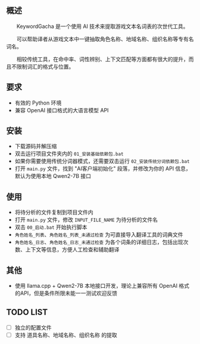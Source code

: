 ## 概述
　　KeywordGacha 是一个使用 AI 技术来提取游戏文本名词表的次世代工具。

　　可以帮助译者从游戏文本中一键抽取角色名称、地域名称、组织名称等专有名词名。

　　相较传统工具，在命中率、词性辨别、上下文匹配等方面都有很大的提升，而且不限制词汇的格式与位置。

## 要求
- 有效的 Python 环境
- 兼容 OpenAI 接口格式的大语言模型 API

## 安装
- 下载源码并解压缩
- 双击运行项目文件夹内的 `01_安装基础依赖包.bat`
- 如果你需要使用传统分词器模式，还需要双击运行 `02_安装传统分词依赖包.bat`
- 打开 `main.py` 文件，找到 "AI客户端初始化" 段落，并修改为你的 API 信息，默认为使用本地 Qwen2-7B 接口

## 使用
- 将待分析的文件复制到项目文件内
- 打开 `main.py` 文件，修改 `INPUT_FILE_NAME` 为待分析的文件名
- 双击 `00_启动.bat` 开始执行脚本
- `角色姓名_列表`、`角色姓名_列表_未通过检查` 为可直接导入翻译工具的词典文件
- `角色姓名_日志`、`角色姓名_日志_未通过检查` 为各个词条的详细日志，包括出现次数、上下文等信息，方便人工检查和辅助翻译

## 其他
- 使用 llama.cpp + Qwen2-7B 本地接口开发，理论上兼容所有 OpenAI 格式的API，但是条件所限未能一一测试欢迎反馈

## TODO LIST
- [ ] 独立的配置文件
- [ ] 支持 道具名称、地域名称、组织名称 的提取
